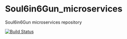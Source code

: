 # Soul6in6Gun_microservices
Soul6in6Gun microservices repository

[![Build Status](https://travis-ci.com/otus-devops-2019-02/Soul6in6Gun_microservices.svg?branch=master)](https://travis-ci.com/otus-devops-2019-02/Soul6in6Gun_microservices)
